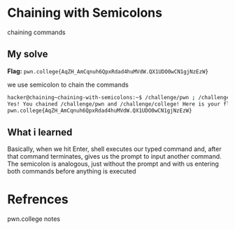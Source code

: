 # Chaining with Semicolons
chaining commands

## My solve
**Flag:** `pwn.college{AqZH_AmCqnuh6QpxRdad4huMVdW.QX1UDO0wCN1gjNzEzW}`

we use semicolon to chain the commands

```bash
hacker@chaining~chaining-with-semicolons:~$ /challenge/pwn ; /challenge/college
Yes! You chained /challenge/pwn and /challenge/college! Here is your flag:
pwn.college{AqZH_AmCqnuh6QpxRdad4huMVdW.QX1UDO0wCN1gjNzEzW}
```

## What i learned
Basically, when we hit Enter, shell executes our typed command and, after that command terminates, gives us the prompt to input another command. The semicolon is analogous, just without the prompt and with us entering both commands before anything is executed

# Refrences
pwn.college notes